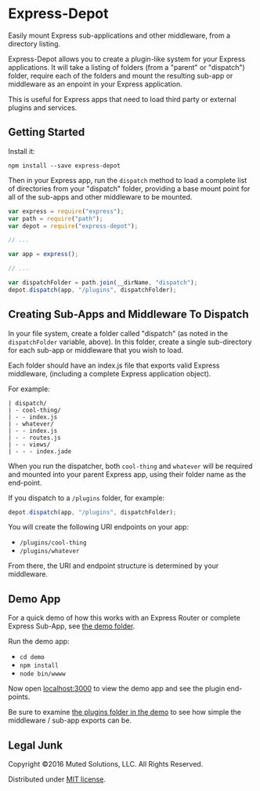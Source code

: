 # Express-Depot

Easily mount Express sub-applications and other middleware, from a directory
listing. 

Express-Depot allows you to create a plugin-like system for your Express
applications. It will take a listing of folders (from a "parent" or "dispatch")
folder, require each of the folders and mount the resulting sub-app or
middleware as an enpoint in your Express application.

This is useful for Express apps that need to load third party or external
plugins and services.

## Getting Started

Install it:

`npm install --save express-depot`

Then in your Express app, run the `dispatch` method to load a complete list
of directories from your "dispatch" folder, providing a base mount point for
all of the sub-apps and other middleware to be mounted.

```js
var express = require("express");
var path = require("path");
var depot = require("express-depot");

// ...

var app = express();

// ...

var dispatchFolder = path.join(__dirName, "dispatch");
depot.dispatch(app, "/plugins", dispatchFolder);
```

## Creating Sub-Apps and Middleware To Dispatch

In your file system, create a folder called "dispatch" (as noted in the
`dispatchFolder` variable, above). In this folder, create a single sub-directory
for each sub-app or middleware that you wish to load.

Each folder should have an index.js file that exports valid Express middleware,
(including a complete Express application object).

For example:

```
| dispatch/
| - cool-thing/
| - - index.js
| - whatever/
| - - index.js
| - - routes.js
| - - views/
| - - - index.jade
```

When you run the dispatcher, both `cool-thing` and `whatever` will be required
and mounted into your parent Express app, using their folder name as the
end-point.

If you dispatch to a `/plugins` folder, for example:

```js
depot.dispatch(app, "/plugins", dispatchFolder);
```

You will create the following URI endpoints on your app:

* `/plugins/cool-thing`
* `/plugins/whatever`

From there, the URI and endpoint structure is determined by your middleware.

## Demo App

For a quick demo of how this works with an Express Router or complete Express
Sub-App, see [the demo folder](/demo).

Run the demo app:

* `cd demo`
* `npm install`
* `node bin/wwww`

Now open [localhost:3000](http://localhost:3000) to view the demo app
and see the plugin end-points.

Be sure to examine [the plugins folder in the demo](/demo/plugins) to see
how simple the middleware / sub-app exports can be.

## Legal Junk

Copyright &copy;2016 Muted Solutions, LLC. All Rights Reserved.

Distributed under [MIT license](http://mutedsolutions.mit-license.org).

